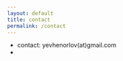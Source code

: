 ```yaml
---
layout: default
title: contact
permalink: /contact
---
```

<ul class="contact-list">
  <!-- <li><a href="mailto:{{ site.email }}">{{ site.email }}</a></li> -->
  <li>contact: yevhenorlov(at)gmail.com</li>
  <!-- <li>links: 
    <a href="http://twitter.com/yevhenorlov">tw</a> | 
    <a href="http://soundcloud.com/yvhn">sc</a> |
    <a href="http://www.instagram.com/yevhenorlov">in</a> | 
    <a href="http://github.com/yevhenorlov">gh</a> | 
    <a href="http://linkedin.com/in/yevhenorlov">li</a>
  </li> -->
  <li class="contact-social-icons">
    <a href="http://twitter.com/yevhenorlov"><i class="fa fa-twitter" aria-hidden="true"></i></a>
    <a href="http://soundcloud.com/yvhn"><i class="fa fa-soundcloud" aria-hidden="true"></i></a>
    <a href="http://www.instagram.com/yevhenorlov"><i class="fa fa-instagram" aria-hidden="true"></i></a>
    <a href="http://github.com/yevhenorlov"><i class="fa fa-github" aria-hidden="true"></i></a>
    <a href="http://linkedin.com/in/yevhenorlov"><i class="fa fa-linkedin" aria-hidden="true"></i></a>
  </li>
</ul>


